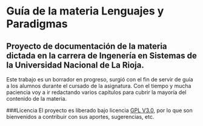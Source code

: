 Guía de la materia **Lenguajes y Paradigmas**
=======
## Proyecto de documentación de la materia dictada en la carrera de Ingenería en Sistemas de la Universidad Nacional de La Rioja.

Este trabajo es un borrador en progreso, surgió con el fin de servir de guía a los alumnos durante el cursado de la asignatura. Con el tiempo y mucha paciencia voy a ir redactando varios capítulos para cubrir la mayoría del contenido de la materia.

###Licencia
El proyecto es liberado bajo licencia [GPL V3.0](http://www.gnu.org/licenses/gpl-3.0.html "Licencia"), por lo que son bienvenidos a contribuir con sus aportes, sugerencias, etc.


